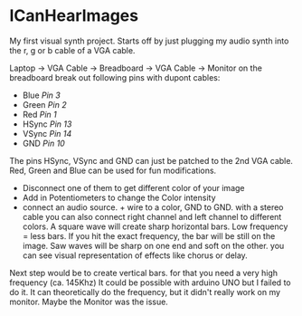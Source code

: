 # ICanHearImages

My first visual synth project.
Starts off by just plugging my audio synth into the r, g or b cable of a VGA cable.

Laptop -> VGA Cable -> Breadboard -> VGA Cable -> Monitor
on the breadboard break out following pins with dupont cables:
* Blue *Pin 3*
* Green *Pin 2*
* Red *Pin 1*
* HSync *Pin 13*
* VSync *Pin 14*
* GND *Pin 10*

The pins HSync, VSync and GND can just be patched to the 2nd VGA cable.
Red, Green and Blue can be used for fun modifications.

* Disconnect one of them to get different color of your image
* Add in Potentiometers to change the Color intensity
* connect an audio source. + wire to a color, GND to GND. with a stereo cable you can also connect right channel and left channel to different colors.
  A square wave will create sharp horizontal bars. Low frequency = less bars. If you hit the exact frequency, the bar will be still on the image. Saw waves will be sharp on one end and soft on the other.
  you can see visual representation of effects like chorus or delay.

Next step would be to create vertical bars. for that you need a very high frequency (ca. 145Khz) It could be possible with arduino UNO but I failed to do it.
It can theoretically do the frequency, but it didn't really work on my monitor. Maybe the Monitor was the issue.

